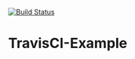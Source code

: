 [![Build Status](https://travis-ci.com/AjamBassam/TravisCI-Example.svg?branch=master)](https://travis-ci.com/AjamBassam/TravisCI-Example)
# TravisCI-Example
